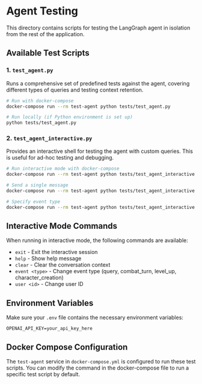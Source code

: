 # Agent Testing

This directory contains scripts for testing the LangGraph agent in isolation from the rest of the application.

## Available Test Scripts

### 1. `test_agent.py`

Runs a comprehensive set of predefined tests against the agent, covering different types of queries and testing context retention.

```bash
# Run with docker-compose
docker-compose run --rm test-agent python tests/test_agent.py

# Run locally (if Python environment is set up)
python tests/test_agent.py
```

### 2. `test_agent_interactive.py`

Provides an interactive shell for testing the agent with custom queries. This is useful for ad-hoc testing and debugging.

```bash
# Run interactive mode with docker-compose
docker-compose run --rm test-agent python tests/test_agent_interactive.py --interactive

# Send a single message
docker-compose run --rm test-agent python tests/test_agent_interactive.py --message "How does the Frightened condition work?"

# Specify event type
docker-compose run --rm test-agent python tests/test_agent_interactive.py --message "My wizard is surrounded by goblins" --event-type combat_turn
```

## Interactive Mode Commands

When running in interactive mode, the following commands are available:

- `exit` - Exit the interactive session
- `help` - Show help message
- `clear` - Clear the conversation context
- `event <type>` - Change event type (query, combat_turn, level_up, character_creation)
- `user <id>` - Change user ID

## Environment Variables

Make sure your `.env` file contains the necessary environment variables:

```
OPENAI_API_KEY=your_api_key_here
```

## Docker Compose Configuration

The `test-agent` service in `docker-compose.yml` is configured to run these test scripts. You can modify the command in the docker-compose file to run a specific test script by default. 